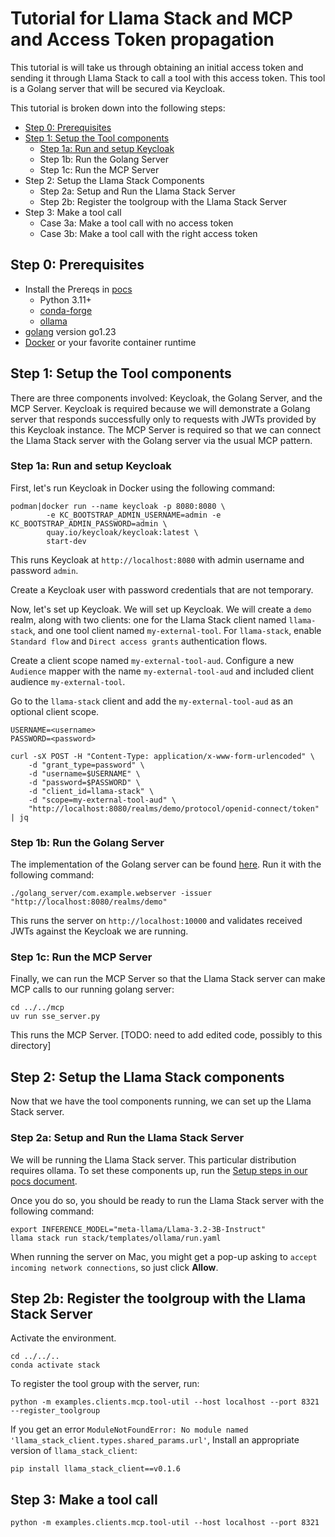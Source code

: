 # Tutorial for Llama Stack and MCP and Access Token propagation

This tutorial is will take us through obtaining an initial access token and sending it through Llama Stack to call a tool with this access token. This tool is a Golang server that will be secured via Keycloak. 

This tutorial is broken down into the following steps:

- [Step 0: Prerequisites](#step-0-prerequisites)
- [Step 1: Setup the Tool components](#step-1-setup-the-tool-components)
  - [Step 1a: Run and setup Keycloak](#step-1a-run-and-setup-keycloak)
  - Step 1b: Run the Golang Server
  - Step 1c: Run the MCP Server
- Step 2: Setup the Llama Stack Components
  - Step 2a: Setup and Run the Llama Stack Server
  - Step 2b: Register the toolgroup with the Llama Stack Server
- Step 3: Make a tool call
  - Case 3a: Make a tool call with no access token
  - Case 3b: Make a tool call with the right access token

## Step 0: Prerequisites

- Install the Prereqs in [pocs](./docs/pocs.md#prereqs)
  - Python 3.11+
  - [conda-forge](https://conda-forge.org/download/)
  - [ollama](https://ollama.com/download)
- [golang](https://go.dev/) version go1.23
- [Docker](https://www.docker.com/) or your favorite container runtime

## Step 1: Setup the Tool components

There are three components involved: Keycloak, the Golang Server, and the MCP Server. Keycloak is required because we will demonstrate a Golang server that responds successfully only to requests with JWTs provided by this Keycloak instance. The MCP Server is required so that we can connect the Llama Stack server with the Golang server via the usual MCP pattern. 

### Step 1a: Run and setup Keycloak

First, let's run Keycloak in Docker using the following command: 

```shell
podman|docker run --name keycloak -p 8080:8080 \
        -e KC_BOOTSTRAP_ADMIN_USERNAME=admin -e KC_BOOTSTRAP_ADMIN_PASSWORD=admin \
        quay.io/keycloak/keycloak:latest \
        start-dev
```

This runs Keycloak at `http://localhost:8080` with admin username and password `admin`. 

Create a Keycloak user with password credentials that are not temporary.

Now, let's set up Keycloak. We will set up Keycloak. We will create a `demo` realm, along with two clients: one for the Llama Stack client named `llama-stack`, and one tool client named `my-external-tool`. For `llama-stack`, enable `Standard flow` and `Direct access grants` authentication flows.

Create a client scope named `my-external-tool-aud`. Configure a new `Audience` mapper with the name `my-external-tool-aud` and included client audience `my-external-tool`.

Go to the `llama-stack` client and add the `my-external-tool-aud` as an optional client scope.

```shell
USERNAME=<username>
PASSWORD=<password>
```

```shell
curl -sX POST -H "Content-Type: application/x-www-form-urlencoded" \
    -d "grant_type=password" \
    -d "username=$USERNAME" \
    -d "password=$PASSWORD" \
    -d "client_id=llama-stack" \
    -d "scope=my-external-tool-aud" \
    "http://localhost:8080/realms/demo/protocol/openid-connect/token" | jq
```

### Step 1b: Run the Golang Server

The implementation of the Golang server can be found [here](golang_server/). Run it with the following command:

```shell
./golang_server/com.example.webserver -issuer "http://localhost:8080/realms/demo"
```

This runs the server on `http://localhost:10000` and validates received JWTs against the Keycloak we are running. 

### Step 1c: Run the MCP Server

Finally, we can run the MCP Server so that the Llama Stack server can make MCP calls to our running golang server:

```shell
cd ../../mcp
uv run sse_server.py
```

This runs the MCP Server. [TODO: need to add edited code, possibly to this directory]

## Step 2: Setup the Llama Stack components

Now that we have the tool components running, we can set up the Llama Stack server. 

### Step 2a: Setup and Run the Llama Stack Server

We will be running the Llama Stack server. This particular distribution requires ollama. To set these components up, run the [Setup steps in our pocs document](../../../docs/pocs.md). 

Once you do so, you should be ready to run the Llama Stack server with the following command: 

```shell
export INFERENCE_MODEL="meta-llama/Llama-3.2-3B-Instruct"
llama stack run stack/templates/ollama/run.yaml 
```

When running the server on Mac, you might get a pop-up asking to `accept incoming network connections`, so just click **Allow**.  

## Step 2b: Register the toolgroup with the Llama Stack Server

Activate the environment.

```shell
cd ../../..
conda activate stack
```

To register the tool group with the server, run:

```shell
python -m examples.clients.mcp.tool-util --host localhost --port 8321 --register_toolgroup
```

If you get an error `ModuleNotFoundError: No module named 'llama_stack_client.types.shared_params.url'`, Install an appropriate version of `llama_stack_client`:

```
pip install llama_stack_client==v0.1.6
```

## Step 3: Make a tool call

```shell
python -m examples.clients.mcp.tool-util --host localhost --port 8321
```